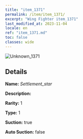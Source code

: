 ```yaml
---
title: "item_1371"
permalink: /item/item_1371/
excerpt: "Wing Fighter item_1371"
last_modified_at: 2023-11-04
locale: en
ref: "item_1371.md"
toc: false
classes: wide
---
```



 ![Unknown_1371](/images/item/Settlement_star_p.png)



## Details

 **Name:** *Settlement_star* 

 **Description:** 

 **Rarity:** 1 

 **Type:** 1 

 **Suction:** true 

 **Auto Suction:** false 


